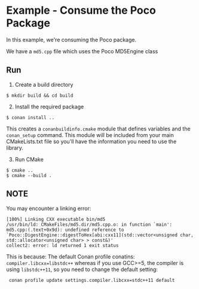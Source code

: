 
# Example - Consume the Poco Package


In this example, we're consuming the Poco package.


We have a `md5.cpp` file which uses the Poco MD5Engine class

## Run

1. Create a build directory
```
$ mkdir build && cd build
```

2. Install the required package
```
$ conan install ..
```

This creates a `conanbuildinfo.cmake` module that defines variables and the `conan_setup` command. This module will be included from your main CMakeLists.txt file so you'll have the information you need to use the library.


3. Run CMake
```
$ cmake ..
$ cmake --build .
```

## NOTE
You may encounter a linking error:

```
[100%] Linking CXX executable bin/md5
/usr/bin/ld: CMakeFiles/md5.dir/md5.cpp.o: in function `main':
md5.cpp:(.text+0x9d): undefined reference to `Poco::DigestEngine::digestToHex[abi:cxx11](std::vector<unsigned char, std::allocator<unsigned char> > const&)'
collect2: error: ld returned 1 exit status

```

This is because: The default Conan profile conatins:
`compiler.libcxx=libstdc++` whereas if you use GCC>=5, the compiler is using `libstdc++11`, so you need to change the default setting:

```
 conan profile update settings.compiler.libcxx=stdc++11 default
```



